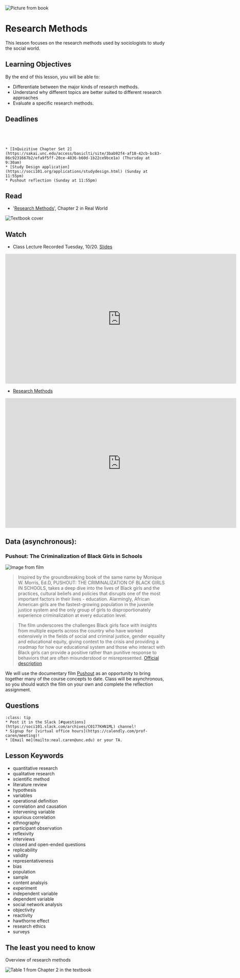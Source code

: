 ![Picture from book](../images/REALWORLD7_FIG02_CO.jpg)

# Research Methods

This lesson focuses on the research methods used by sociologists to study the social world.

## Learning Objectives

By the end of this lesson, you will be able to:     
* Differentiate between the major kinds of research methods.   
* Understand why different topics are better suited to different research approaches    
* Evaluate a specific research methods.        


## Deadlines

```{admonition} Be sure to hand these in before the deadline




* [InQuizitive Chapter Set 2](https://sakai.unc.edu/access/basiclti/site/3bab92f4-af18-42cb-bc83-86c9231667b2/efa9f5ff-20ce-4836-b60d-1b22ce9bce1a) (Thursday at 9:30am)
* [Study Design application](https://soci101.org/applications/studydesign.html) (Sunday at 11:55pm)
* Pushout reflection (Sunday at 11:55pm)

```

## Read
* '[Research Methods](https://ncia.wwnorton.com/87056)', Chapter 2 in Real World

![Textbook cover](https://cdn.wwnorton.com/dam_booktitles/733/img/cover/9780393419337_300.jpeg)



## Watch
* Class Lecture
Recorded Tuesday, 10/20.  [Slides](https://www.dropbox.com/s/b1sb4o2v1kikwrl/SOCI%20101%20Research%20Methods.pptx?dl=1)

<iframe
width="720"
height="405"
    src="https://media.unc.edu/w/c6QCAA/"
    frameborder="0"
    allowfullscreen
></iframe>


* [Research Methods](https://www.youtube.com/watch?v=Kqt-_ILgv5c)

<iframe
width="720"
height="405"
    src="https://www.youtube.com/embed/QwhK-iEyXYA"
    frameborder="0"
    allowfullscreen
></iframe>






## Data (asynchronous):
### Pushout: The Criminalization of Black Girls in Schools

![Image from film](https://pushoutfilm.com/wp-content/uploads/2019/09/pushout-poster.jpg)

> Inspired by the groundbreaking book of the same name by Monique W. Morris, Ed.D, PUSHOUT: THE CRIMINALIZATION OF BLACK GIRLS IN SCHOOLS, takes a deep dive into the lives of Black girls and the practices, cultural beliefs and policies that disrupts one of the most important factors in their lives - education. Alarmingly, African American girls are the fastest-growing population in the juvenile justice system and the only group of girls to disproportionately experience criminalization at every education level.

>  The film underscores the challenges Black girls face with insights from multiple experts across the country who have worked extensively in the fields of social and criminal justice, gender equality and educational equity, giving context to the crisis and providing a roadmap for how our educational system and those who interact with Black girls can provide a positive rather than punitive response to behaviors that are often misunderstood or misrepresented. [Official description](https://unc.kanopy.com/video/pushout-criminalization-black-girls-school-1)


We will use the documentary film [Pushout](https://unc.kanopy.com/video/pushout-criminalization-black-girls-school-1) as an opportunity to bring together many of the course concepts to date.   Class will be asynchronous, so you should watch the film on your own and complete the reflection assignment.






## Questions

```{admonition} If you have any questions at all about what you are supposed to do on this lesson, please remember I am here to help. Reach out any time so I can support your success.
:class: tip
* Post it in the Slack [#questions](https://soci101.slack.com/archives/C0177KHN1ML) channel!
* Signup for [virtual office hours](https://calendly.com/prof-caren/meeting)!
* [Email me](mailto:neal.caren@unc.edu) or your TA.
```


## Lesson Keywords

* quantitative research
* qualitative research
* scientific method
* literature review
* hypothesis
* variables
* operational definition
* correlation and causation
* intervening variable
* spurious correlation
* ethnography
* participant observation
* reflexivity
* interviews
* closed and open-ended questions
* replicability
* validity
* representativeness
* bias
* population
* sample
* content analsyis
* experiment
* independent variable
* dependent variable
* social network analysis
* objectivity
* reactivity
* hawthorne effect
* research ethics
* surveys



## The least you need to know
Overview of research methods

![Table 1 from Chapter 2 in the textbook](../images/REALWORLD7_TABLE02.01.png "Table 1 from Chapter 2 in the textbook")
